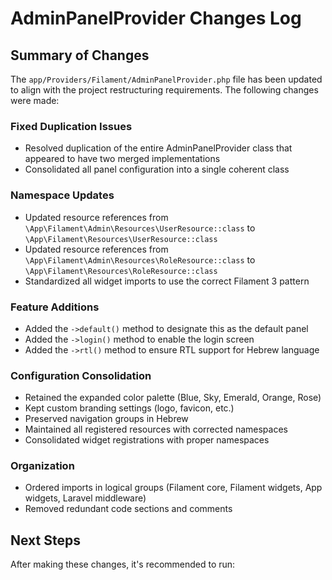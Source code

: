 # AdminPanelProvider Changes Log

## Summary of Changes

The `app/Providers/Filament/AdminPanelProvider.php` file has been updated to align with the project restructuring requirements. The following changes were made:

### Fixed Duplication Issues
- Resolved duplication of the entire AdminPanelProvider class that appeared to have two merged implementations
- Consolidated all panel configuration into a single coherent class

### Namespace Updates
- Updated resource references from `\App\Filament\Admin\Resources\UserResource::class` to `\App\Filament\Resources\UserResource::class`
- Updated resource references from `\App\Filament\Admin\Resources\RoleResource::class` to `\App\Filament\Resources\RoleResource::class`
- Standardized all widget imports to use the correct Filament 3 pattern

### Feature Additions
- Added the `->default()` method to designate this as the default panel
- Added the `->login()` method to enable the login screen
- Added the `->rtl()` method to ensure RTL support for Hebrew language

### Configuration Consolidation
- Retained the expanded color palette (Blue, Sky, Emerald, Orange, Rose)
- Kept custom branding settings (logo, favicon, etc.)
- Preserved navigation groups in Hebrew
- Maintained all registered resources with corrected namespaces
- Consolidated widget registrations with proper namespaces

### Organization
- Ordered imports in logical groups (Filament core, Filament widgets, App widgets, Laravel middleware)
- Removed redundant code sections and comments

## Next Steps

After making these changes, it's recommended to run:
